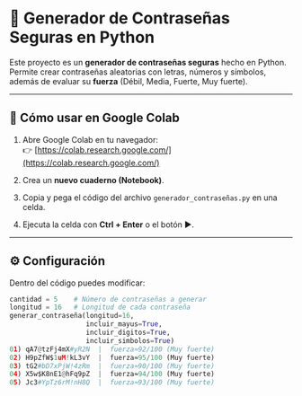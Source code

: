 # 🔑 Generador de Contraseñas Seguras en Python

Este proyecto es un **generador de contraseñas seguras** hecho en Python.  
Permite crear contraseñas aleatorias con letras, números y símbolos, además de evaluar su **fuerza** (Débil, Media, Fuerte, Muy fuerte).

---

## 🚀 Cómo usar en Google Colab

1. Abre Google Colab en tu navegador:  
   👉 [https://colab.research.google.com/](https://colab.research.google.com/)

2. Crea un **nuevo cuaderno (Notebook)**.

3. Copia y pega el código del archivo `generador_contraseñas.py` en una celda.

4. Ejecuta la celda con **Ctrl + Enter** o el botón ▶️.

---

## ⚙️ Configuración

Dentro del código puedes modificar:

```python
cantidad = 5    # Número de contraseñas a generar
longitud = 16   # Longitud de cada contraseña
generar_contraseña(longitud=16,
                   incluir_mayus=True,
                   incluir_digitos=True,
                   incluir_simbolos=True)
01) qA7@tzFj4mX#yR2N  |  fuerza≈92/100 (Muy fuerte)
02) H9pZfW$1uM!kL3vY  |  fuerza≈95/100 (Muy fuerte)
03) tG2#bD7xPjW!4zRm  |  fuerza≈90/100 (Muy fuerte)
04) X5w$K8nE1@hFq9pZ  |  fuerza≈94/100 (Muy fuerte)
05) Jc3#YpTz6rM!nH8Q  |  fuerza≈93/100 (Muy fuerte)
